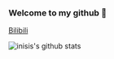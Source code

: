 ### Welcome to my github 👋

 [Bilibili](https://space.bilibili.com/2430945)

![inisis's github stats](https://github-readme-stats.vercel.app/api?username=inisis&show_icons=true&theme=dark)
